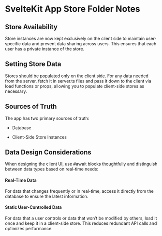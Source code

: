 # SvelteKit App Store Folder Notes

## Store Availability

Store instances are now kept exclusively on the client side to maintain user-specific data and prevent data sharing across users. This ensures that each user has a private instance of the store.

## Setting Store Data

Stores should be populated only on the client side. For any data needed from the server, fetch it in server.ts files and pass it down to the client via load functions or props, allowing you to populate client-side stores as necessary.

## Sources of Truth

The app has two primary sources of truth:

- Database

- Client-Side Store Instances

## Data Design Considerations

When designing the client UI, use #await blocks thoughtfully and distinguish between data types based on real-time needs:

#### Real-Time Data

For data that changes frequently or in real-time, access it directly from the database to ensure the latest information.

#### Static User-Controlled Data

For data that a user controls or data that won’t be modified by others, load it once and keep it in a client-side store. This reduces redundant API calls and optimizes performance.

